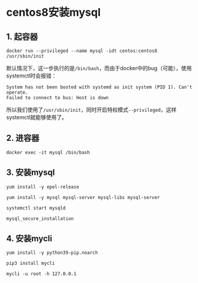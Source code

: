 # centos8安装mysql

## 1. 起容器

```shell
docker run --privileged --name mysql -idt centos:centos8 /usr/sbin/init
```

默认情况下，这一步执行的是`/bin/bash`，而由于docker中的bug（可能），使用systemctl时会报错：

```shell
System has not been booted with systemd as init system (PID 1). Can't operate.
Failed to connect to bus: Host is down
```

所以我们使用了`/usr/sbin/init`，同时开启特权模式`--privileged`，这样systemctl就能够使用了。

## 2. 进容器

```shell
docker exec -it mysql /bin/bash
```

## 3. 安装mysql

```shell
yum install -y epel-release

yum install -y mysql mysql-server mysql-libs mysql-server

systemctl start mysqld

mysql_secure_installation
```

## 4. 安装mycli

```shell
yum install -y python39-pip.noarch

pip3 install mycli

mycli -u root -h 127.0.0.1
```

